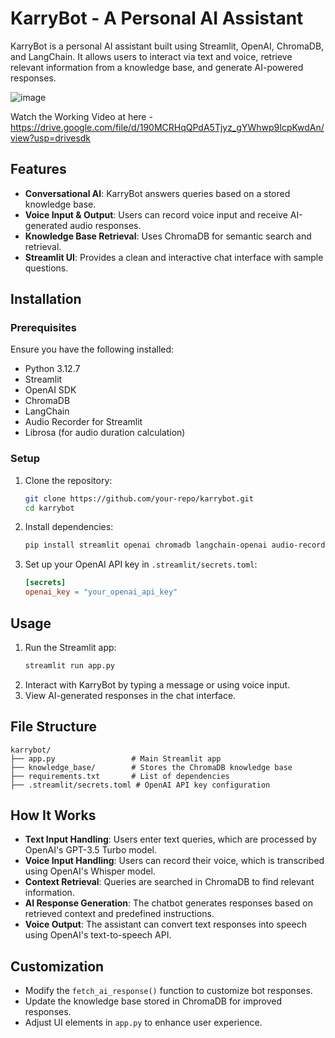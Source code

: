 # KarryBot - A Personal AI Assistant

KarryBot is a personal AI assistant built using Streamlit, OpenAI, ChromaDB, and LangChain. It allows users to interact via text and voice, retrieve relevant information from a knowledge base, and generate AI-powered responses.

![image](https://github.com/user-attachments/assets/3ed65c98-1936-4385-90fd-9306ba09baf8)

Watch the Working Video at here - https://drive.google.com/file/d/190MCRHqQPdA5Tjyz_gYWhwp9IcpKwdAn/view?usp=drivesdk

## Features
- **Conversational AI**: KarryBot answers queries based on a stored knowledge base.
- **Voice Input & Output**: Users can record voice input and receive AI-generated audio responses.
- **Knowledge Base Retrieval**: Uses ChromaDB for semantic search and retrieval.
- **Streamlit UI**: Provides a clean and interactive chat interface with sample questions.

## Installation
### Prerequisites
Ensure you have the following installed:
- Python 3.12.7
- Streamlit
- OpenAI SDK
- ChromaDB
- LangChain
- Audio Recorder for Streamlit
- Librosa (for audio duration calculation)

### Setup
1. Clone the repository:
   ```sh
   git clone https://github.com/your-repo/karrybot.git
   cd karrybot
   ```
2. Install dependencies:
   ```sh
   pip install streamlit openai chromadb langchain-openai audio-recorder-streamlit librosa
   ```
3. Set up your OpenAI API key in `.streamlit/secrets.toml`:
   ```toml
   [secrets]
   openai_key = "your_openai_api_key"
   ```

## Usage
1. Run the Streamlit app:
   ```sh
   streamlit run app.py
   ```
2. Interact with KarryBot by typing a message or using voice input.
3. View AI-generated responses in the chat interface.

## File Structure
```
karrybot/
├── app.py                 # Main Streamlit app
├── knowledge_base/        # Stores the ChromaDB knowledge base
├── requirements.txt       # List of dependencies
├── .streamlit/secrets.toml # OpenAI API key configuration
```

## How It Works
- **Text Input Handling**: Users enter text queries, which are processed by OpenAI's GPT-3.5 Turbo model.
- **Voice Input Handling**: Users can record their voice, which is transcribed using OpenAI's Whisper model.
- **Context Retrieval**: Queries are searched in ChromaDB to find relevant information.
- **AI Response Generation**: The chatbot generates responses based on retrieved context and predefined instructions.
- **Voice Output**: The assistant can convert text responses into speech using OpenAI's text-to-speech API.

## Customization
- Modify the `fetch_ai_response()` function to customize bot responses.
- Update the knowledge base stored in ChromaDB for improved responses.
- Adjust UI elements in `app.py` to enhance user experience.



